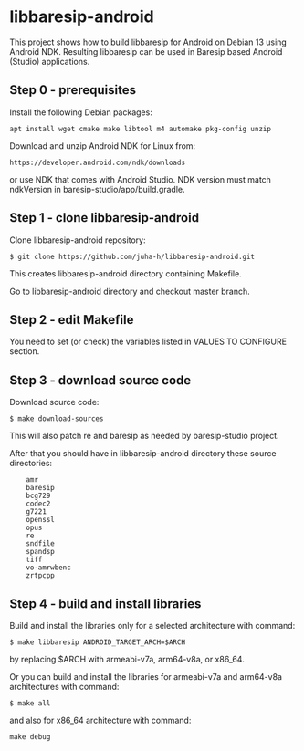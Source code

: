 libbaresip-android
==================

This project shows how to build libbaresip for Android on Debian 13 using Android NDK. Resulting libbaresip can be used in Baresip based Android (Studio) applications.

## Step 0 - prerequisites

Install the following Debian packages:
```
apt install wget cmake make libtool m4 automake pkg-config unzip
```
Download and unzip Android NDK for Linux from:
```
https://developer.android.com/ndk/downloads
```
or use NDK that comes with Android Studio.  NDK version must match ndkVersion in baresip-studio/app/build.gradle.

## Step 1 - clone libbaresip-android

Clone libbaresip-android repository:
```
$ git clone https://github.com/juha-h/libbaresip-android.git
```
This creates libbaresip-android directory containing Makefile.

Go to libbaresip-android directory and checkout master branch.

## Step 2 - edit Makefile

You need to set (or check) the variables listed in VALUES TO CONFIGURE section.

## Step 3 - download source code

Download source code:
```
$ make download-sources
```
This will also patch re and baresip as needed by baresip-studio project.

After that you should have in libbaresip-android directory these source directories:
```
    amr
    baresip
    bcg729
    codec2
    g7221
    openssl
    opus
    re
    sndfile
    spandsp
    tiff
    vo-amrwbenc
    zrtpcpp
```

## Step 4 - build and install libraries

Build and install the libraries only for a selected architecture with command:
```
$ make libbaresip ANDROID_TARGET_ARCH=$ARCH
```
by replacing $ARCH with armeabi-v7a, arm64-v8a, or x86_64.

Or you can build and install the libraries for armeabi-v7a and arm64-v8a architectures with command:
```
$ make all
```
and also for x86_64 architecture with command:
```
make debug
```
